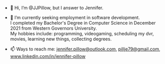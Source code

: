 - 👋 Hi, I’m @JJPillow, but I answer to Jennifer.  

- 👀 I’m currently seeking employment in software development.     
     I completed my Bachelor's Degree in Computer Science in December 2021 from Western Governors University.  
     My hobbies include: programming, videogaming, scheduling my dvr, movies, learning new things, collecting degrees.
     
- 📫 Ways to reach me: jennifer.pillow@outlook.com,     pillje79@gmail.com,     www.linkedin.com/in/jennifer-pillow

<!---
JJPillow/JJPillow is a ✨ special ✨ repository because its `README.md` (this file) appears on your GitHub profile.
You can click the Preview link to take a look at your changes.
--->
